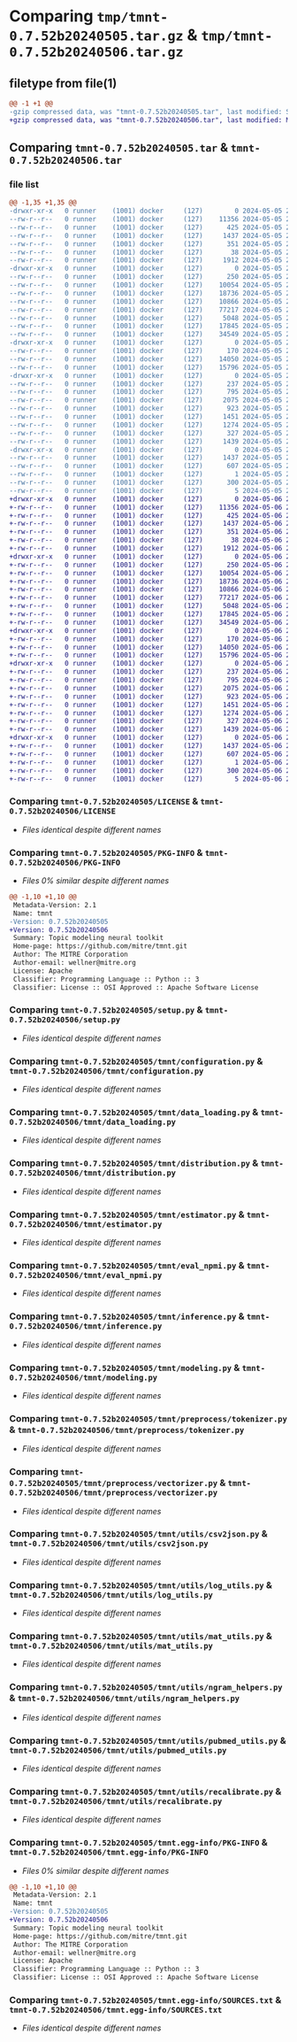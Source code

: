# Comparing `tmp/tmnt-0.7.52b20240505.tar.gz` & `tmp/tmnt-0.7.52b20240506.tar.gz`

## filetype from file(1)

```diff
@@ -1 +1 @@
-gzip compressed data, was "tmnt-0.7.52b20240505.tar", last modified: Sun May  5 23:04:58 2024, max compression
+gzip compressed data, was "tmnt-0.7.52b20240506.tar", last modified: Mon May  6 23:05:01 2024, max compression
```

## Comparing `tmnt-0.7.52b20240505.tar` & `tmnt-0.7.52b20240506.tar`

### file list

```diff
@@ -1,35 +1,35 @@
-drwxr-xr-x   0 runner    (1001) docker     (127)        0 2024-05-05 23:04:58.395134 tmnt-0.7.52b20240505/
--rw-r--r--   0 runner    (1001) docker     (127)    11356 2024-05-05 23:04:48.000000 tmnt-0.7.52b20240505/LICENSE
--rw-r--r--   0 runner    (1001) docker     (127)      425 2024-05-05 23:04:48.000000 tmnt-0.7.52b20240505/NOTICE
--rw-r--r--   0 runner    (1001) docker     (127)     1437 2024-05-05 23:04:58.395134 tmnt-0.7.52b20240505/PKG-INFO
--rw-r--r--   0 runner    (1001) docker     (127)      351 2024-05-05 23:04:48.000000 tmnt-0.7.52b20240505/README.md
--rw-r--r--   0 runner    (1001) docker     (127)       38 2024-05-05 23:04:58.395134 tmnt-0.7.52b20240505/setup.cfg
--rw-r--r--   0 runner    (1001) docker     (127)     1912 2024-05-05 23:04:48.000000 tmnt-0.7.52b20240505/setup.py
-drwxr-xr-x   0 runner    (1001) docker     (127)        0 2024-05-05 23:04:58.391134 tmnt-0.7.52b20240505/tmnt/
--rw-r--r--   0 runner    (1001) docker     (127)      250 2024-05-05 23:04:48.000000 tmnt-0.7.52b20240505/tmnt/__init__.py
--rw-r--r--   0 runner    (1001) docker     (127)    10054 2024-05-05 23:04:48.000000 tmnt-0.7.52b20240505/tmnt/configuration.py
--rw-r--r--   0 runner    (1001) docker     (127)    18736 2024-05-05 23:04:48.000000 tmnt-0.7.52b20240505/tmnt/data_loading.py
--rw-r--r--   0 runner    (1001) docker     (127)    10866 2024-05-05 23:04:48.000000 tmnt-0.7.52b20240505/tmnt/distribution.py
--rw-r--r--   0 runner    (1001) docker     (127)    77217 2024-05-05 23:04:48.000000 tmnt-0.7.52b20240505/tmnt/estimator.py
--rw-r--r--   0 runner    (1001) docker     (127)     5048 2024-05-05 23:04:48.000000 tmnt-0.7.52b20240505/tmnt/eval_npmi.py
--rw-r--r--   0 runner    (1001) docker     (127)    17845 2024-05-05 23:04:48.000000 tmnt-0.7.52b20240505/tmnt/inference.py
--rw-r--r--   0 runner    (1001) docker     (127)    34549 2024-05-05 23:04:48.000000 tmnt-0.7.52b20240505/tmnt/modeling.py
-drwxr-xr-x   0 runner    (1001) docker     (127)        0 2024-05-05 23:04:58.391134 tmnt-0.7.52b20240505/tmnt/preprocess/
--rw-r--r--   0 runner    (1001) docker     (127)      170 2024-05-05 23:04:48.000000 tmnt-0.7.52b20240505/tmnt/preprocess/__init__.py
--rw-r--r--   0 runner    (1001) docker     (127)    14050 2024-05-05 23:04:48.000000 tmnt-0.7.52b20240505/tmnt/preprocess/tokenizer.py
--rw-r--r--   0 runner    (1001) docker     (127)    15796 2024-05-05 23:04:48.000000 tmnt-0.7.52b20240505/tmnt/preprocess/vectorizer.py
-drwxr-xr-x   0 runner    (1001) docker     (127)        0 2024-05-05 23:04:58.395134 tmnt-0.7.52b20240505/tmnt/utils/
--rw-r--r--   0 runner    (1001) docker     (127)      237 2024-05-05 23:04:48.000000 tmnt-0.7.52b20240505/tmnt/utils/__init__.py
--rw-r--r--   0 runner    (1001) docker     (127)      795 2024-05-05 23:04:48.000000 tmnt-0.7.52b20240505/tmnt/utils/csv2json.py
--rw-r--r--   0 runner    (1001) docker     (127)     2075 2024-05-05 23:04:48.000000 tmnt-0.7.52b20240505/tmnt/utils/log_utils.py
--rw-r--r--   0 runner    (1001) docker     (127)      923 2024-05-05 23:04:48.000000 tmnt-0.7.52b20240505/tmnt/utils/mat_utils.py
--rw-r--r--   0 runner    (1001) docker     (127)     1451 2024-05-05 23:04:48.000000 tmnt-0.7.52b20240505/tmnt/utils/ngram_helpers.py
--rw-r--r--   0 runner    (1001) docker     (127)     1274 2024-05-05 23:04:48.000000 tmnt-0.7.52b20240505/tmnt/utils/pubmed_utils.py
--rw-r--r--   0 runner    (1001) docker     (127)      327 2024-05-05 23:04:48.000000 tmnt-0.7.52b20240505/tmnt/utils/random.py
--rw-r--r--   0 runner    (1001) docker     (127)     1439 2024-05-05 23:04:48.000000 tmnt-0.7.52b20240505/tmnt/utils/recalibrate.py
-drwxr-xr-x   0 runner    (1001) docker     (127)        0 2024-05-05 23:04:58.395134 tmnt-0.7.52b20240505/tmnt.egg-info/
--rw-r--r--   0 runner    (1001) docker     (127)     1437 2024-05-05 23:04:58.000000 tmnt-0.7.52b20240505/tmnt.egg-info/PKG-INFO
--rw-r--r--   0 runner    (1001) docker     (127)      607 2024-05-05 23:04:58.000000 tmnt-0.7.52b20240505/tmnt.egg-info/SOURCES.txt
--rw-r--r--   0 runner    (1001) docker     (127)        1 2024-05-05 23:04:58.000000 tmnt-0.7.52b20240505/tmnt.egg-info/dependency_links.txt
--rw-r--r--   0 runner    (1001) docker     (127)      300 2024-05-05 23:04:58.000000 tmnt-0.7.52b20240505/tmnt.egg-info/requires.txt
--rw-r--r--   0 runner    (1001) docker     (127)        5 2024-05-05 23:04:58.000000 tmnt-0.7.52b20240505/tmnt.egg-info/top_level.txt
+drwxr-xr-x   0 runner    (1001) docker     (127)        0 2024-05-06 23:05:01.848934 tmnt-0.7.52b20240506/
+-rw-r--r--   0 runner    (1001) docker     (127)    11356 2024-05-06 23:04:51.000000 tmnt-0.7.52b20240506/LICENSE
+-rw-r--r--   0 runner    (1001) docker     (127)      425 2024-05-06 23:04:51.000000 tmnt-0.7.52b20240506/NOTICE
+-rw-r--r--   0 runner    (1001) docker     (127)     1437 2024-05-06 23:05:01.848934 tmnt-0.7.52b20240506/PKG-INFO
+-rw-r--r--   0 runner    (1001) docker     (127)      351 2024-05-06 23:04:51.000000 tmnt-0.7.52b20240506/README.md
+-rw-r--r--   0 runner    (1001) docker     (127)       38 2024-05-06 23:05:01.848934 tmnt-0.7.52b20240506/setup.cfg
+-rw-r--r--   0 runner    (1001) docker     (127)     1912 2024-05-06 23:04:51.000000 tmnt-0.7.52b20240506/setup.py
+drwxr-xr-x   0 runner    (1001) docker     (127)        0 2024-05-06 23:05:01.844934 tmnt-0.7.52b20240506/tmnt/
+-rw-r--r--   0 runner    (1001) docker     (127)      250 2024-05-06 23:04:51.000000 tmnt-0.7.52b20240506/tmnt/__init__.py
+-rw-r--r--   0 runner    (1001) docker     (127)    10054 2024-05-06 23:04:51.000000 tmnt-0.7.52b20240506/tmnt/configuration.py
+-rw-r--r--   0 runner    (1001) docker     (127)    18736 2024-05-06 23:04:51.000000 tmnt-0.7.52b20240506/tmnt/data_loading.py
+-rw-r--r--   0 runner    (1001) docker     (127)    10866 2024-05-06 23:04:51.000000 tmnt-0.7.52b20240506/tmnt/distribution.py
+-rw-r--r--   0 runner    (1001) docker     (127)    77217 2024-05-06 23:04:51.000000 tmnt-0.7.52b20240506/tmnt/estimator.py
+-rw-r--r--   0 runner    (1001) docker     (127)     5048 2024-05-06 23:04:51.000000 tmnt-0.7.52b20240506/tmnt/eval_npmi.py
+-rw-r--r--   0 runner    (1001) docker     (127)    17845 2024-05-06 23:04:51.000000 tmnt-0.7.52b20240506/tmnt/inference.py
+-rw-r--r--   0 runner    (1001) docker     (127)    34549 2024-05-06 23:04:51.000000 tmnt-0.7.52b20240506/tmnt/modeling.py
+drwxr-xr-x   0 runner    (1001) docker     (127)        0 2024-05-06 23:05:01.844934 tmnt-0.7.52b20240506/tmnt/preprocess/
+-rw-r--r--   0 runner    (1001) docker     (127)      170 2024-05-06 23:04:51.000000 tmnt-0.7.52b20240506/tmnt/preprocess/__init__.py
+-rw-r--r--   0 runner    (1001) docker     (127)    14050 2024-05-06 23:04:51.000000 tmnt-0.7.52b20240506/tmnt/preprocess/tokenizer.py
+-rw-r--r--   0 runner    (1001) docker     (127)    15796 2024-05-06 23:04:51.000000 tmnt-0.7.52b20240506/tmnt/preprocess/vectorizer.py
+drwxr-xr-x   0 runner    (1001) docker     (127)        0 2024-05-06 23:05:01.844934 tmnt-0.7.52b20240506/tmnt/utils/
+-rw-r--r--   0 runner    (1001) docker     (127)      237 2024-05-06 23:04:51.000000 tmnt-0.7.52b20240506/tmnt/utils/__init__.py
+-rw-r--r--   0 runner    (1001) docker     (127)      795 2024-05-06 23:04:51.000000 tmnt-0.7.52b20240506/tmnt/utils/csv2json.py
+-rw-r--r--   0 runner    (1001) docker     (127)     2075 2024-05-06 23:04:51.000000 tmnt-0.7.52b20240506/tmnt/utils/log_utils.py
+-rw-r--r--   0 runner    (1001) docker     (127)      923 2024-05-06 23:04:51.000000 tmnt-0.7.52b20240506/tmnt/utils/mat_utils.py
+-rw-r--r--   0 runner    (1001) docker     (127)     1451 2024-05-06 23:04:51.000000 tmnt-0.7.52b20240506/tmnt/utils/ngram_helpers.py
+-rw-r--r--   0 runner    (1001) docker     (127)     1274 2024-05-06 23:04:51.000000 tmnt-0.7.52b20240506/tmnt/utils/pubmed_utils.py
+-rw-r--r--   0 runner    (1001) docker     (127)      327 2024-05-06 23:04:51.000000 tmnt-0.7.52b20240506/tmnt/utils/random.py
+-rw-r--r--   0 runner    (1001) docker     (127)     1439 2024-05-06 23:04:51.000000 tmnt-0.7.52b20240506/tmnt/utils/recalibrate.py
+drwxr-xr-x   0 runner    (1001) docker     (127)        0 2024-05-06 23:05:01.848934 tmnt-0.7.52b20240506/tmnt.egg-info/
+-rw-r--r--   0 runner    (1001) docker     (127)     1437 2024-05-06 23:05:01.000000 tmnt-0.7.52b20240506/tmnt.egg-info/PKG-INFO
+-rw-r--r--   0 runner    (1001) docker     (127)      607 2024-05-06 23:05:01.000000 tmnt-0.7.52b20240506/tmnt.egg-info/SOURCES.txt
+-rw-r--r--   0 runner    (1001) docker     (127)        1 2024-05-06 23:05:01.000000 tmnt-0.7.52b20240506/tmnt.egg-info/dependency_links.txt
+-rw-r--r--   0 runner    (1001) docker     (127)      300 2024-05-06 23:05:01.000000 tmnt-0.7.52b20240506/tmnt.egg-info/requires.txt
+-rw-r--r--   0 runner    (1001) docker     (127)        5 2024-05-06 23:05:01.000000 tmnt-0.7.52b20240506/tmnt.egg-info/top_level.txt
```

### Comparing `tmnt-0.7.52b20240505/LICENSE` & `tmnt-0.7.52b20240506/LICENSE`

 * *Files identical despite different names*

### Comparing `tmnt-0.7.52b20240505/PKG-INFO` & `tmnt-0.7.52b20240506/PKG-INFO`

 * *Files 0% similar despite different names*

```diff
@@ -1,10 +1,10 @@
 Metadata-Version: 2.1
 Name: tmnt
-Version: 0.7.52b20240505
+Version: 0.7.52b20240506
 Summary: Topic modeling neural toolkit
 Home-page: https://github.com/mitre/tmnt.git
 Author: The MITRE Corporation
 Author-email: wellner@mitre.org
 License: Apache
 Classifier: Programming Language :: Python :: 3
 Classifier: License :: OSI Approved :: Apache Software License
```

### Comparing `tmnt-0.7.52b20240505/setup.py` & `tmnt-0.7.52b20240506/setup.py`

 * *Files identical despite different names*

### Comparing `tmnt-0.7.52b20240505/tmnt/configuration.py` & `tmnt-0.7.52b20240506/tmnt/configuration.py`

 * *Files identical despite different names*

### Comparing `tmnt-0.7.52b20240505/tmnt/data_loading.py` & `tmnt-0.7.52b20240506/tmnt/data_loading.py`

 * *Files identical despite different names*

### Comparing `tmnt-0.7.52b20240505/tmnt/distribution.py` & `tmnt-0.7.52b20240506/tmnt/distribution.py`

 * *Files identical despite different names*

### Comparing `tmnt-0.7.52b20240505/tmnt/estimator.py` & `tmnt-0.7.52b20240506/tmnt/estimator.py`

 * *Files identical despite different names*

### Comparing `tmnt-0.7.52b20240505/tmnt/eval_npmi.py` & `tmnt-0.7.52b20240506/tmnt/eval_npmi.py`

 * *Files identical despite different names*

### Comparing `tmnt-0.7.52b20240505/tmnt/inference.py` & `tmnt-0.7.52b20240506/tmnt/inference.py`

 * *Files identical despite different names*

### Comparing `tmnt-0.7.52b20240505/tmnt/modeling.py` & `tmnt-0.7.52b20240506/tmnt/modeling.py`

 * *Files identical despite different names*

### Comparing `tmnt-0.7.52b20240505/tmnt/preprocess/tokenizer.py` & `tmnt-0.7.52b20240506/tmnt/preprocess/tokenizer.py`

 * *Files identical despite different names*

### Comparing `tmnt-0.7.52b20240505/tmnt/preprocess/vectorizer.py` & `tmnt-0.7.52b20240506/tmnt/preprocess/vectorizer.py`

 * *Files identical despite different names*

### Comparing `tmnt-0.7.52b20240505/tmnt/utils/csv2json.py` & `tmnt-0.7.52b20240506/tmnt/utils/csv2json.py`

 * *Files identical despite different names*

### Comparing `tmnt-0.7.52b20240505/tmnt/utils/log_utils.py` & `tmnt-0.7.52b20240506/tmnt/utils/log_utils.py`

 * *Files identical despite different names*

### Comparing `tmnt-0.7.52b20240505/tmnt/utils/mat_utils.py` & `tmnt-0.7.52b20240506/tmnt/utils/mat_utils.py`

 * *Files identical despite different names*

### Comparing `tmnt-0.7.52b20240505/tmnt/utils/ngram_helpers.py` & `tmnt-0.7.52b20240506/tmnt/utils/ngram_helpers.py`

 * *Files identical despite different names*

### Comparing `tmnt-0.7.52b20240505/tmnt/utils/pubmed_utils.py` & `tmnt-0.7.52b20240506/tmnt/utils/pubmed_utils.py`

 * *Files identical despite different names*

### Comparing `tmnt-0.7.52b20240505/tmnt/utils/recalibrate.py` & `tmnt-0.7.52b20240506/tmnt/utils/recalibrate.py`

 * *Files identical despite different names*

### Comparing `tmnt-0.7.52b20240505/tmnt.egg-info/PKG-INFO` & `tmnt-0.7.52b20240506/tmnt.egg-info/PKG-INFO`

 * *Files 0% similar despite different names*

```diff
@@ -1,10 +1,10 @@
 Metadata-Version: 2.1
 Name: tmnt
-Version: 0.7.52b20240505
+Version: 0.7.52b20240506
 Summary: Topic modeling neural toolkit
 Home-page: https://github.com/mitre/tmnt.git
 Author: The MITRE Corporation
 Author-email: wellner@mitre.org
 License: Apache
 Classifier: Programming Language :: Python :: 3
 Classifier: License :: OSI Approved :: Apache Software License
```

### Comparing `tmnt-0.7.52b20240505/tmnt.egg-info/SOURCES.txt` & `tmnt-0.7.52b20240506/tmnt.egg-info/SOURCES.txt`

 * *Files identical despite different names*


